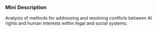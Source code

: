### Mini Description

Analysis of methods for addressing and resolving conflicts between AI rights and human interests within legal and social systems.

